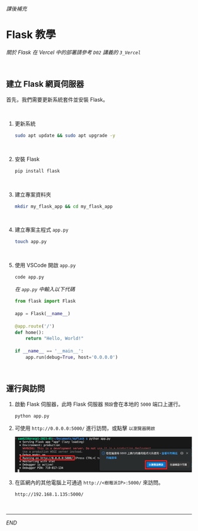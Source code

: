 _課後補充_

# Flask 教學

_關於 Flask 在 Vercel 中的部署請參考 `D02` 講義的 `3_Vercel`_

<br>

## 建立 Flask 網頁伺服器

首先，我們需要更新系統套件並安裝 Flask。

<br>

1. 更新系統

   ```bash
   sudo apt update && sudo apt upgrade -y
   ```

<br>

2. 安裝 Flask

   ```bash
   pip install flask
   ```

<br>

3. 建立專案資料夾

   ```bash
   mkdir my_flask_app && cd my_flask_app
   ```

<br>

4. 建立專案主程式 `app.py`

   ```bash
   touch app.py
   ```

<br>

5. 使用 VSCode 開啟 `app.py`

   ```bash
   code app.py
   ```

   _在 `app.py` 中輸入以下代碼_

   ```python
   from flask import Flask

   app = Flask(__name__)

   @app.route('/')
   def home():
       return "Hello, World!"

   if __name__ == '__main__':
       app.run(debug=True, host='0.0.0.0')
   ```

<br>

## 運行與訪問

1. 啟動 Flask 伺服器，此時 Flask 伺服器 `預設`會在本地的 `5000` 端口上運行。

   ```bash
   python app.py
   ```


2. 可使用 `http://0.0.0.0:5000/` 進行訪問，或點擊 `以瀏覽器開啟`

    ![](images/img_01.png)





3. 在區網內的其他電腦上可通過 `http://<樹莓派IP>:5000/` 來訪問。

   ```bash
   http://192.168.1.135:5000/
   ```


<br>



---

_END_
